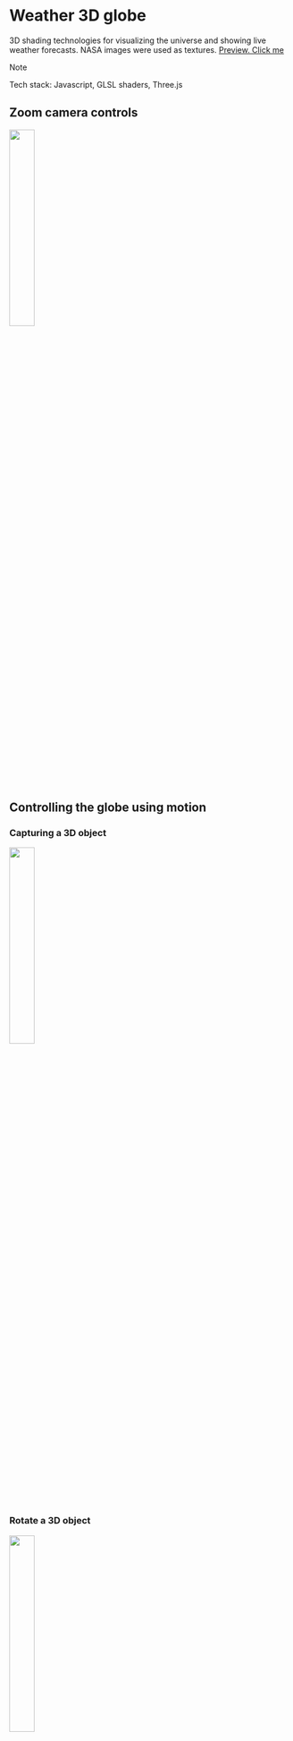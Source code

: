 # Weather 3D globe
3D shading technologies for visualizing the universe and showing live weather forecasts. NASA images were used as textures.
[Preview. Click me](http://weather3d.online)
> [!NOTE]
> Tech stack: Javascript, GLSL shaders, Three.js

## Zoom camera controls
<img src="https://lordicon.com/icons/wired/flat/1318-computer-mouse-mouse-scrolling.gif" width="30%" height="30%"/>

## Controlling the globe using motion
### Capturing a 3D object
<img src="https://banner2.cleanpng.com/20180607/ysb/kisspng-computer-mouse-pointer-cursor-clip-art-grab-that-5b18bf3e1fef26.0540614315283484781308.jpg" width="30%" height="30%"/>

### Rotate a 3D object
<img src="https://www.capsnlock.com/cdn/shop/articles/HandMovingMouse.gif?v=1669425222" width="30%" height="30%"/>

## Audio
<img src="https://assets.iflscience.com/assets/articleNo/69612/aImg/68967/sound-in-space-o.webp" width="30%" height="30%" />
When you click on a scene, a background sound is played. Autoplay enabled.
